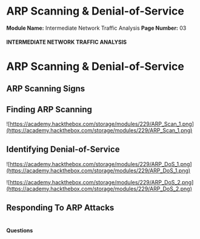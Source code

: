 <!--
 // Platform: Academy
// URL: https://academy.hackthebox.com/module/229/section/2447
// Platform Version: V1
// Module ID: 229
// Module Name: Intermediate Network Traffic Analysis
// Module Difficulty: Easy
// Section ID: 2447
// Section Title: ARP Scanning & Denial-of-Service
// Page Title: Hack The Box - Academy
// Page Number: 03
-->

# ARP Scanning & Denial-of-Service

**Module Name:** Intermediate Network Traffic Analysis **Page Number:** 03

#### 

#### INTERMEDIATE NETWORK TRAFFIC ANALYSIS

# ARP Scanning & Denial-of-Service

## ARP Scanning Signs

## Finding ARP Scanning

![https://academy.hackthebox.com/storage/modules/229/ARP_Scan_1.png](https://academy.hackthebox.com/storage/modules/229/ARP_Scan_1.png)

## Identifying Denial-of-Service

![https://academy.hackthebox.com/storage/modules/229/ARP_DoS_1.png](https://academy.hackthebox.com/storage/modules/229/ARP_DoS_1.png)

![https://academy.hackthebox.com/storage/modules/229/ARP_DoS_2.png](https://academy.hackthebox.com/storage/modules/229/ARP_DoS_2.png)

## Responding To ARP Attacks

# 

# 

#### Questions

####